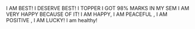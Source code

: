 I AM BEST!
I DESERVE BEST!
I TOPPER 
I GOT 98% MARKS IN MY SEM 
I AM VERY HAPPY BECAUSE OF IT!
I AM HAPPY, I AM PEACEFUL , I AM POSITIVE , I AM LUCKY! 
I am healthy!